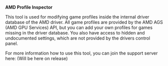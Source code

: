 **AMD Profile Inspector**

This tool is used for modifying game profiles inside the internal driver database of the AMD driver.
All game profiles are provided by the AMD AGS (AMD GPU Services) API, but you can add your own profiles for games missing in the driver database.
You also have access to hidden and undocumented settings, which are not provided by the drivers control panel.

For more information how to use this tool, you can join the support server here:
(Will be here on release)


